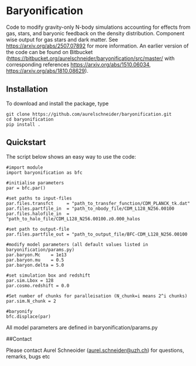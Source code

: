 # Baryonification

Code to modify gravity-only N-body simulations accounting for effects from gas, stars, and baryonic feedback on the density distribution. Component wise output for gas stars and dark matter. See https://arxiv.org/abs/2507.07892 for more information.
An earlier version of the code can be found on Bitbucket (https://bitbucket.org/aurelschneider/baryonification/src/master/ with corresponding references https://arxiv.org/abs/1510.06034, https://arxiv.org/abs/1810.08629).

## Installation

To download and install the package, type

    git clone https://github.com/aurelschneider/baryonification.git
    cd baryonification
    pip install .
    
## Quickstart

The script below shows an easy way to use the code:

    #import module
    import baryonification as bfc

    #initialise parameters                                                                                                                                                                                                                                                                     
    par = bfc.par()

    #set paths to input-files
    par.files.transfct     = "path_to_transfer_function/CDM_PLANCK_tk.dat"
    par.files.partfile_in  = "path_to_nbody_file/CDM_L128_N256.00100
    par.files.halofile_in  = "path_to_halo_file/CDM_L128_N256.00100.z0.000_halos

    #set path to output-file
    par.files.partfile_out = "path_to_output_file/BFC-CDM_L128_N256.00100

    #modify model parameters (all default values listed in baryonification/params.py)
    par.baryon.Mc    = 1e13
    par.baryon.mu    = 0.5
    par.baryon.delta = 5.0

    #set simulation box and redshift
    par.sim.Lbox = 128
    par.cosmo.redshift = 0.0

    #Set number of chunks for paralleisation (N_chunk=i means 2^i chunks)
    par.sim.N_chunk = 2

    #baryonify                                                                                                                                                                                                                                                                       
    bfc.displace(par)

All model parameters are defined in baryonification/params.py

##Contact

Please contact Aurel Schneoider (aurel.schneider@uzh.ch) for questions, remarks, bugs etc
